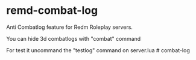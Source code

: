 # remd-combat-log
Anti Combatlog feature for Redm Roleplay servers.

You can hide 3d combatlogs with "combat" command

For test it uncommand the "testlog" command on server.lua
#   c o m b a t - l o g 
 
 
